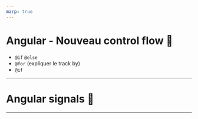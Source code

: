 ```yaml
---
marp: true
---
```


<style>section { align-content: start; }</style>

# Angular - Nouveau control flow 🔀

- `@if` `@else`
- `@for` (expliquer le track by)
- `@if`



---

<style>section { align-content: start; }</style>

# Angular signals 🚦

---

